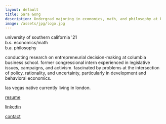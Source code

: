 ```yaml
---
layout: default
title: Sara Gong
description: Undergrad majoring in economics, math, and philosophy at USC and conducting research on entrepreneurial decision-making at Columbia. Los Angeles, CA.
image: /assets/jpg/logo.jpg
---
```

university of southern california '21  
b.s. economics/math  
b.a. philosophy

conducting research on entrepreneurial decision-making at columbia business school. former congressional intern experienced in legislative issues, campaigns, and activism. fascinated by problems at the intersection of policy, rationality, and uncertainty, particularly in development and behavioral economics.

las vegas native currently living in london.

[resume](./assets/pdf/resume.pdf)

[linkedin](https://www.linkedin.com/in/saragong/)

[contact](mailto:saragong@usc.edu)
